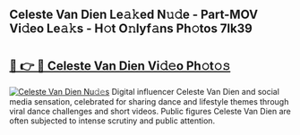 ## Celeste Van Dien Le𝚊𝚔ed N𝚞𝚍e - Part-MOV Vi𝚍eo Le𝚊𝚔s - H𝚘t O𝚗lyf𝚊ns Ph𝚘tos 7lk39

# <h2><a href="http://hf124fx.feru.top/?c=Celeste+Van+Dien">🔗 👉 🔴 Celeste Van Dien Vi𝚍𝚎o Ph𝚘t𝚘𝚜</a></h2>

[![Celeste Van Dien Nu𝚍𝚎s](https://i.imgur.com/0TWrTi3.gif)](http://hf124fx.feru.top/?c=Celeste+Van+Dien)
Digital influencer Celeste Van Dien and social media sensation, celebrated for sharing dance and lifestyle themes through viral dance challenges and short videos. Public figures Celeste Van Dien are often subjected to intense scrutiny and public attention. 
